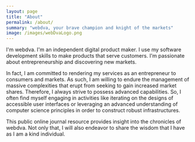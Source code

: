 ```yaml
---
layout: page
title: "About"
permalink: /about/
summary: "webdva, your brave champion and knight of the markets"
image: /images/webDvaLogo.png
---
```


I'm webdva. I'm an independent digital product maker. I use my software development skills to make products that serve customers. I'm passionate about entrepreneurship and discovering new markets.

In fact, I am committed to rendering my services as an entrepreneur to consumers and markets. As such, I am willing to endure the management of massive complexities that erupt from seeking to gain increased market shares. Therefore, I always strive to possess advanced capabilities. So, I often find myself engaging in activities like iterating on the designs of accessible user interfaces or leveraging an advanced understanding of computer science principles in order to construct robust infrastructures.

This public online journal resource provides insight into the chronicles of webdva. Not only that, I will also endeavor to share the wisdom that I have as I am a kind individual.